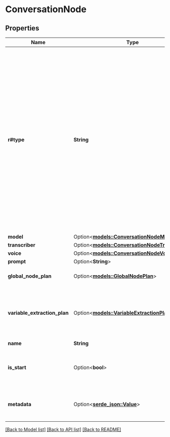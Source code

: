 # ConversationNode

## Properties

Name | Type | Description | Notes
------------ | ------------- | ------------- | -------------
**r#type** | **String** | This is the Conversation node. This can be used to start a conversation with the customer.  The flow is: - Workflow starts the conversation node - Model is active with the `prompt` and global context. - Model will call a tool to exit this node. - Workflow will extract variables from the conversation. - Workflow continues. | 
**model** | Option<[**models::ConversationNodeModel**](ConversationNode_model.md)> |  | [optional]
**transcriber** | Option<[**models::ConversationNodeTranscriber**](ConversationNode_transcriber.md)> |  | [optional]
**voice** | Option<[**models::ConversationNodeVoice**](ConversationNode_voice.md)> |  | [optional]
**prompt** | Option<**String**> |  | [optional]
**global_node_plan** | Option<[**models::GlobalNodePlan**](GlobalNodePlan.md)> | This is the plan for the global node. | [optional]
**variable_extraction_plan** | Option<[**models::VariableExtractionPlan**](VariableExtractionPlan.md)> | This is the plan that controls the variable extraction from the user's response. | [optional]
**name** | **String** |  | 
**is_start** | Option<**bool**> | This is whether or not the node is the start of the workflow. | [optional]
**metadata** | Option<[**serde_json::Value**](.md)> | This is for metadata you want to store on the task. | [optional]

[[Back to Model list]](../README.md#documentation-for-models) [[Back to API list]](../README.md#documentation-for-api-endpoints) [[Back to README]](../README.md)


